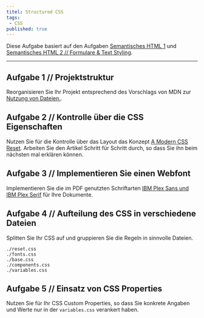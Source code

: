 ```yaml
---
titel: Structured CSS
tags:
 - CSS
published: true
---
```


Diese Aufgabe basiert auf den Aufgaben [Semantisches HTML 1](/mi-bachelor-webdevelopment/assignments/fd_01_html-1/) und [Semantisches HTML 2 // Formulare & Text Styling](/mi-bachelor-webdevelopment/assignments/fd_01_html-2/).

---

## Aufgabe 1 // Projektstruktur
Reorganisieren Sie Ihr Projekt entsprechend des Vorschlags von MDN zur [Nutzung von Dateien.](https://developer.mozilla.org/de/docs/Learn/Getting_started_with_the_web/Dealing_with_files).

## Aufgabe 2 // Kontrolle über die CSS Eigenschaften
Nutzen Sie für die Kontrolle über das Layout das Konzept [A Modern CSS Reset](https://piccalil.li/blog/a-modern-css-reset). Arbeiten Sie den Artikel Schritt für Schritt durch, so dass Sie ihn beim nächsten mal erklären können.

## Aufgabe 3 // Implementieren Sie einen Webfont
Implementieren Sie die im PDF genutzten Schriftarten [IBM Plex Sans und IBM Plex Serif](https://www.fontsquirrel.com/fonts/ibm-plex?q%5Bterm%5D=IBM+Plex&q%5Bsearch_check%5D=Y) für Ihre Dokumente.
## Aufgabe 4 // Aufteilung des CSS in verschiedene Dateien
Splitten Sie Ihr CSS auf und gruppieren Sie die Regeln in sinnvolle Dateien. 

```
./reset.css
./fonts.css
./base.css
./components.css
./variables.css
```

## Aufgabe 5 // Einsatz von CSS Properties
Nutzen Sie für Ihr CSS Custom Properties, so dass Sie konkrete Angaben und Werte nur in der `variables.css` verankert haben.